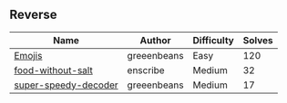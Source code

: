 ## Reverse

| Name                                         | Author      | Difficulty | Solves |
| -------------------------------------------- | ----------- | ---------- | ------ |
| [Emojis](emojis)                             | greeenbeans | Easy       | 120    |
| [food-without-salt](food-without-salt)       | enscribe    | Medium     | 32     |
| [super-speedy-decoder](super-speedy-decoder) | greeenbeans | Medium     | 17     |

